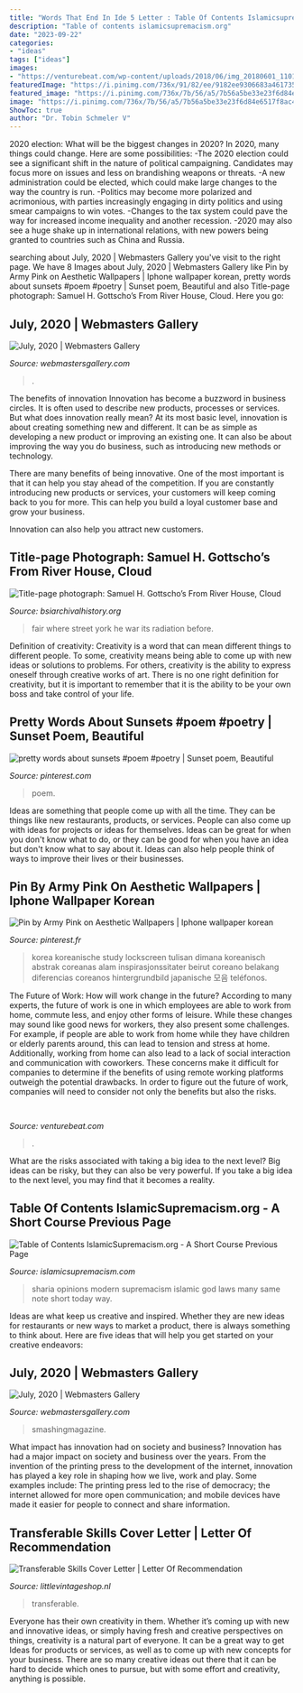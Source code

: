 ```yaml
---
title: "Words That End In Ide 5 Letter : Table Of Contents Islamicsupremacism.org"
description: "Table of contents islamicsupremacism.org"
date: "2023-09-22"
categories:
- "ideas"
tags: ["ideas"]
images:
- "https://venturebeat.com/wp-content/uploads/2018/06/img_20180601_110141.jpg?w=800"
featuredImage: "https://i.pinimg.com/736x/91/82/ee/9182ee9306683a4617358822b9c5fc7f.jpg"
featured_image: "https://i.pinimg.com/736x/7b/56/a5/7b56a5be33e23f6d84e6517f8ac4bc9e--sunset-poem-pretty-words.jpg"
image: "https://i.pinimg.com/736x/7b/56/a5/7b56a5be33e23f6d84e6517f8ac4bc9e--sunset-poem-pretty-words.jpg"
ShowToc: true
author: "Dr. Tobin Schmeler V"
---
```



2020 election: What will be the biggest changes in 2020?
In 2020, many things could change. Here are some possibilities:
-The 2020 election could see a significant shift in the nature of political campaigning. Candidates may focus more on issues and less on brandishing weapons or threats. 
-A new administration could be elected, which could make large changes to the way the country is run. 
-Politics may become more polarized and acrimonious, with parties increasingly engaging in dirty politics and using smear campaigns to win votes. 
-Changes to the tax system could pave the way for increased income inequality and another recession. 
-2020 may also see a huge shake up in international relations, with new powers being granted to countries such as China and Russia.

	

		
searching about July, 2020 | Webmasters Gallery you've visit to the right page. We have 8 Images about July, 2020 | Webmasters Gallery like Pin by Army Pink on Aesthetic Wallpapers | Iphone wallpaper korean, pretty words about sunsets #poem #poetry | Sunset poem, Beautiful and also Title-page photograph: Samuel H. Gottscho’s From River House, Cloud. Here you go:
		
    
## July, 2020 | Webmasters Gallery

<img loading=lazy src="http://files.smashingmagazine.com/wallpapers/aug-20/august-days/cal/aug-20-august-days-cal-1024x768.jpg" onerror="this.onerror=null;this.src='https://tse3.mm.bing.net/th?id=OIP.k-c3wpZ5ZXlDdTZZBFv3RQHaFj&amp;pid=15.1';" alt="July, 2020 | Webmasters Gallery">

_Source: webmastersgallery.com_

>. 

	

The benefits of innovation
Innovation has become a buzzword in business circles. It is often used to describe new products, processes or services. But what does innovation really mean?
At its most basic level, innovation is about creating something new and different. It can be as simple as developing a new product or improving an existing one. It can also be about improving the way you do business, such as introducing new methods or technology.

There are many benefits of being innovative. One of the most important is that it can help you stay ahead of the competition. If you are constantly introducing new products or services, your customers will keep coming back to you for more. This can help you build a loyal customer base and grow your business.

Innovation can also help you attract new customers.

    
## Title-page Photograph: Samuel H. Gottscho’s From River House, Cloud

<img loading=lazy src="http://www.bsiarchivalhistory.org/BSI_Archival_History/Woodys_pt_1_files/droppedImage_16.jpg" onerror="this.onerror=null;this.src='https://tse1.mm.bing.net/th?id=OIP.UhvV5nbMJPUDfRiH6eckJgAAAA&amp;pid=15.1';" alt="Title-page photograph: Samuel H. Gottscho’s From River House, Cloud">

_Source: bsiarchivalhistory.org_

>fair where street york he war its radiation before. 

	

Definition of creativity:
Creativity is a word that can mean different things to different people. To some, creativity means being able to come up with new ideas or solutions to problems. For others, creativity is the ability to express oneself through creative works of art. There is no one right definition for creativity, but it is important to remember that it is the ability to be your own boss and take control of your life.

    
## Pretty Words About Sunsets #poem #poetry | Sunset Poem, Beautiful

<img loading=lazy src="https://i.pinimg.com/736x/7b/56/a5/7b56a5be33e23f6d84e6517f8ac4bc9e--sunset-poem-pretty-words.jpg" onerror="this.onerror=null;this.src='https://tse3.mm.bing.net/th?id=OIP.yphy5ZxSpSSFnFCjNDYqvgHaHa&amp;pid=15.1';" alt="pretty words about sunsets #poem #poetry | Sunset poem, Beautiful">

_Source: pinterest.com_

>poem. 

	

Ideas are something that people come up with all the time. They can be things like new restaurants, products, or services. People can also come up with ideas for projects or ideas for themselves. Ideas can be great for when you don't know what to do, or they can be good for when you have an idea but don't know what to say about it. Ideas can also help people think of ways to improve their lives or their businesses.

    
## Pin By Army Pink On Aesthetic Wallpapers | Iphone Wallpaper Korean

<img loading=lazy src="https://i.pinimg.com/736x/91/82/ee/9182ee9306683a4617358822b9c5fc7f.jpg" onerror="this.onerror=null;this.src='https://tse4.mm.bing.net/th?id=OIP.AG4Kqaxwie7zi3OV9fGrcQHaNJ&amp;pid=15.1';" alt="Pin by Army Pink on Aesthetic Wallpapers | Iphone wallpaper korean">

_Source: pinterest.fr_

>korea koreanische study lockscreen tulisan dimana koreanisch abstrak coreanas alam inspirasjonssitater beirut coreano belakang diferencias coreanos hintergrundbild japanische 모음 teléfonos. 

	

The Future of Work: How will work change in the future?
According to many experts, the future of work is one in which employees are able to work from home, commute less, and enjoy other forms of leisure. While these changes may sound like good news for workers, they also present some challenges. For example, if people are able to work from home while they have children or elderly parents around, this can lead to tension and stress at home. Additionally, working from home can also lead to a lack of social interaction and communication with coworkers. These concerns make it difficult for companies to determine if the benefits of using remote working platforms outweigh the potential drawbacks. In order to figure out the future of work, companies will need to consider not only the benefits but also the risks.

    
## 

<img loading=lazy src="https://venturebeat.com/wp-content/uploads/2018/06/img_20180601_110141.jpg?w=800" onerror="this.onerror=null;this.src='https://tse3.mm.bing.net/th?id=OIP.0csP9rh3WBRlHZI_jCSH9QHaFj&amp;pid=15.1';" alt="">

_Source: venturebeat.com_

>. 

	

What are the risks associated with taking a big idea to the next level?
Big ideas can be risky, but they can also be very powerful. If you take a big idea to the next level, you may find that it becomes a reality.

    
## Table Of Contents IslamicSupremacism.org - A Short Course Previous Page

<img loading=lazy src="http://islamicsupremacism.com/47_Modern_Jurists_&amp;_Sharia_Scholars_Opinions_on_IS&amp;J_files/pastedGraphic_1.png" onerror="this.onerror=null;this.src='https://tse3.mm.bing.net/th?id=OIP.jgEkr4nKTe6t0OdGo-vaZQAAAA&amp;pid=15.1';" alt="Table of Contents IslamicSupremacism.org - A Short Course Previous Page">

_Source: islamicsupremacism.com_

>sharia opinions modern supremacism islamic god laws many same note short today way. 

	

Ideas are what keep us creative and inspired. Whether they are new ideas for restaurants or new ways to market a product, there is always something to think about. Here are five ideas that will help you get started on your creative endeavors: 

    
## July, 2020 | Webmasters Gallery

<img loading=lazy src="http://files.smashingmagazine.com/wallpapers/aug-20/august-and-a-half/cal/aug-20-august-and-a-half-cal-1024x768.jpg" onerror="this.onerror=null;this.src='https://tse1.mm.bing.net/th?id=OIP.8aCeY6-2SD8ooydNZwcWqQHaFj&amp;pid=15.1';" alt="July, 2020 | Webmasters Gallery">

_Source: webmastersgallery.com_

>smashingmagazine. 

	

What impact has innovation had on society and business?
Innovation has had a major impact on society and business over the years. From the invention of the printing press to the development of the internet, innovation has played a key role in shaping how we live, work and play. Some examples include: The printing press led to the rise of democracy; the internet allowed for more open communication; and mobile devices have made it easier for people to connect and share information.

    
## Transferable Skills Cover Letter | Letter Of Recommendation

<img loading=lazy src="https://templatelab.com/wp-content/uploads/2019/08/career-change-cover-letter-10.jpg" onerror="this.onerror=null;this.src='https://tse3.mm.bing.net/th?id=OIP.bEJ4Z65NugDuV6Etg62TjAHaMM&amp;pid=15.1';" alt="Transferable Skills Cover Letter | Letter Of Recommendation">

_Source: littlevintageshop.nl_

>transferable. 

	

Everyone has their own creativity in them. Whether it’s coming up with new and innovative ideas, or simply having fresh and creative perspectives on things, creativity is a natural part of everyone. It can be a great way to get Ideas for products or services, as well as to come up with new concepts for your business. There are so many creative ideas out there that it can be hard to decide which ones to pursue, but with some effort and creativity, anything is possible.

